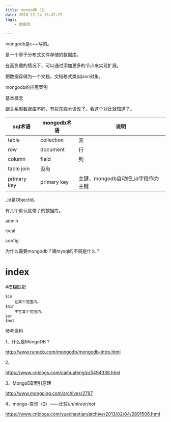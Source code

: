 ```yaml
---
title: mongodb（1）
date: 2018-12-24 13:47:27
tags:
	- 数据库

---
```




mongodb是c++写的。

是一个基于分布式文件存储的数据库。

在高负载的情况下，可以通过添加更多的节点来实现扩展。

把数据存储为一个文档，文档格式类似json对象。



mongodb的应用案例



基本概念

跟关系型数据库不同，有些东西术语改了。看这个对比就知道了。

| sql术语     | mongodb术语 | 说明                               |
| ----------- | ----------- | ---------------------------------- |
| table       | collection  | 表                                 |
| row         | document    | 行                                 |
| column      | field       | 列                                 |
| table join  | 没有        |                                    |
| primary key | primary key | 主键，mongodb自动把_id字段作为主键 |

_id是ObjectId。





有几个默认就带了的数据库。

admin

local

config



为什么需要mongodb？跟mysql的不同是什么？



# index



#模糊匹配

```
$in
	在某个范围内。
$nin
	不在某个范围内。
$or
$not

```



参考资料

1、什么是MongoDB ?

http://www.runoob.com/mongodb/mongodb-intro.html

2、

https://www.cnblogs.com/caihuafeng/p/5494336.html

3、MongoDB索引原理

http://www.mongoing.com/archives/2797

4、mongo-查询（2）——比较/$in/$nin/$or/$not

https://www.cnblogs.com/yuechaotian/archive/2013/02/04/2891506.html